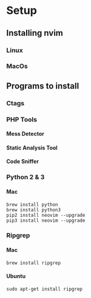 # Setup

## Installing nvim

### Linux

### MacOs


## Programs to install

### Ctags

### PHP Tools

#### Mess Detector

#### Static Analysis Tool

#### Code Sniffer

### Python 2 & 3


#### Mac
```
brew install python
brew install python3
pip2 install neovim --upgrade
pip3 install neovim --upgrade
```

### Ripgrep

#### Mac

```
brew install ripgrep
```

#### Ubuntu

```
sudo apt-get install ripgrep
```
